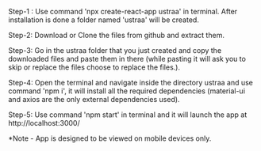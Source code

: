 Step-1 : Use command 'npx create-react-app ustraa' in terminal. After installation is done a folder named 'ustraa' will be created.

Step-2: Download or Clone the files from github and extract them.

Step-3: Go in the ustraa folder that you just created and copy the downloaded files and paste them in there (while pasting it will ask you to skip or replace the files choose to replace the files.).

Step-4: Open the terminal and navigate inside the directory ustraa and use command 'npm i', it will install all the required dependencies (material-ui and axios are the only external dependencies used).

Step-5: Use command 'npm start' in terminal and it will launch the app at http://localhost:3000/

*Note - App is designed to be viewed on mobile devices only.
